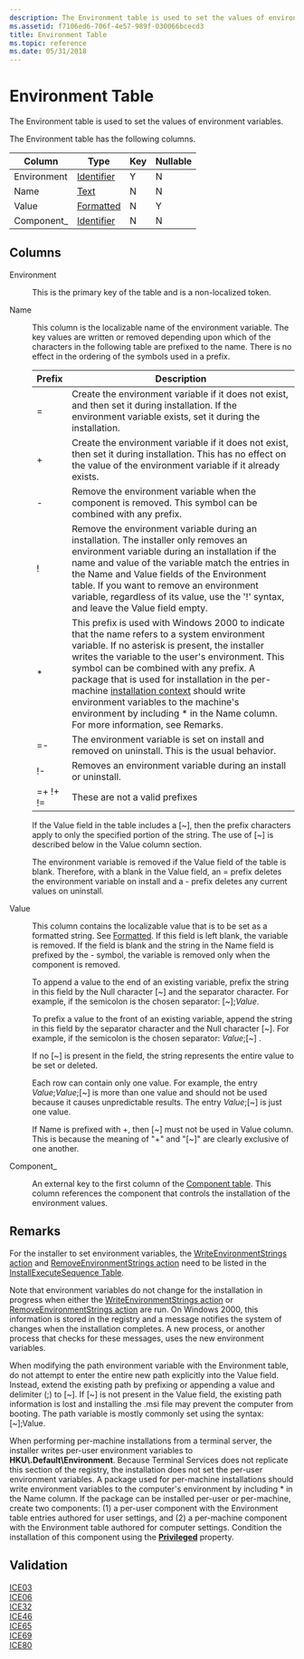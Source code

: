 ```yaml
---
description: The Environment table is used to set the values of environment variables.
ms.assetid: f7106ed6-706f-4e57-989f-030066bcecd3
title: Environment Table
ms.topic: reference
ms.date: 05/31/2018
---
```


# Environment Table

The Environment table is used to set the values of environment variables.

The Environment table has the following columns.



| Column      | Type                         | Key | Nullable |
|-------------|------------------------------|-----|----------|
| Environment | [Identifier](identifier.md) | Y   | N        |
| Name        | [Text](text.md)             | N   | N        |
| Value       | [Formatted](formatted.md)   | N   | Y        |
| Component\_ | [Identifier](identifier.md) | N   | N        |



 

## Columns

<dl> <dt>

<span id="Environment"></span><span id="environment"></span><span id="ENVIRONMENT"></span>Environment
</dt> <dd>

This is the primary key of the table and is a non-localized token.

</dd> <dt>

<span id="Name"></span><span id="name"></span><span id="NAME"></span>Name
</dt> <dd>

This column is the localizable name of the environment variable. The key values are written or removed depending upon which of the characters in the following table are prefixed to the name. There is no effect in the ordering of the symbols used in a prefix.



| Prefix                         | Description                                                                                                                                                                                                                                                                                                                                                                                                                                                                                      |
|--------------------------------|--------------------------------------------------------------------------------------------------------------------------------------------------------------------------------------------------------------------------------------------------------------------------------------------------------------------------------------------------------------------------------------------------------------------------------------------------------------------------------------------------|
| =                              | Create the environment variable if it does not exist, and then set it during installation. If the environment variable exists, set it during the installation.                                                                                                                                                                                                                                                                                                                                   |
| \+                             | Create the environment variable if it does not exist, then set it during installation. This has no effect on the value of the environment variable if it already exists.                                                                                                                                                                                                                                                                                                                         |
| \-                             | Remove the environment variable when the component is removed. This symbol can be combined with any prefix.                                                                                                                                                                                                                                                                                                                                                                                      |
| !                              | Remove the environment variable during an installation. The installer only removes an environment variable during an installation if the name and value of the variable match the entries in the Name and Value fields of the Environment table. If you want to remove an environment variable, regardless of its value, use the '!' syntax, and leave the Value field empty.                                                                                                                    |
| \*                             | This prefix is used with Windows 2000 to indicate that the name refers to a system environment variable. If no asterisk is present, the installer writes the variable to the user's environment. This symbol can be combined with any prefix. A package that is used for installation in the per-machine [installation context](installation-context.md) should write environment variables to the machine's environment by including \* in the Name column. For more information, see Remarks. |
| =-                             | The environment variable is set on install and removed on uninstall. This is the usual behavior.                                                                                                                                                                                                                                                                                                                                                                                                 |
| !-                             | Removes an environment variable during an install or uninstall.                                                                                                                                                                                                                                                                                                                                                                                                                                  |
| =+ !+<br/> !=<br/> | These are not a valid prefixes                                                                                                                                                                                                                                                                                                                                                                                                                                                                   |



 

If the Value field in the table includes a \[~\], then the prefix characters apply to only the specified portion of the string. The use of \[~\] is described below in the Value column section.

The environment variable is removed if the Value field of the table is blank. Therefore, with a blank in the Value field, an = prefix deletes the environment variable on install and a - prefix deletes any current values on uninstall.

</dd> <dt>

<span id="Value"></span><span id="value"></span><span id="VALUE"></span>Value
</dt> <dd>

This column contains the localizable value that is to be set as a formatted string. See [Formatted](formatted.md). If this field is left blank, the variable is removed. If the field is blank and the string in the Name field is prefixed by the - symbol, the variable is removed only when the component is removed.

To append a value to the end of an existing variable, prefix the string in this field by the Null character \[~\] and the separator character. For example, if the semicolon is the chosen separator: \[~\];*Value*.

To prefix a value to the front of an existing variable, append the string in this field by the separator character and the Null character \[~\]. For example, if the semicolon is the chosen separator: *Value*;\[~\] .

If no \[~\] is present in the field, the string represents the entire value to be set or deleted.

Each row can contain only one value. For example, the entry *Value*;*Value*;\[~\] is more than one value and should not be used because it causes unpredictable results. The entry *Value*;\[~\] is just one value.

If Name is prefixed with +, then \[~\] must not be used in Value column. This is because the meaning of "+" and "\[~\]" are clearly exclusive of one another.

</dd> <dt>

<span id="Component_"></span><span id="component_"></span><span id="COMPONENT_"></span>Component\_
</dt> <dd>

An external key to the first column of the [Component table](component-table.md). This column references the component that controls the installation of the environment values.

</dd> </dl>

## Remarks

For the installer to set environment variables, the [WriteEnvironmentStrings action](writeenvironmentstrings-action.md) and [RemoveEnvironmentStrings action](removeenvironmentstrings-action.md) need to be listed in the [InstallExecuteSequence Table](installexecutesequence-table.md).

Note that environment variables do not change for the installation in progress when either the [WriteEnvironmentStrings action](writeenvironmentstrings-action.md) or [RemoveEnvironmentStrings action](removeenvironmentstrings-action.md) are run. On Windows 2000, this information is stored in the registry and a message notifies the system of changes when the installation completes. A new process, or another process that checks for these messages, uses the new environment variables.

When modifying the path environment variable with the Environment table, do not attempt to enter the entire new path explicitly into the Value field. Instead, extend the existing path by prefixing or appending a value and delimiter (;) to \[~\]. If \[~\] is not present in the Value field, the existing path information is lost and installing the .msi file may prevent the computer from booting. The path variable is mostly commonly set using the syntax: \[~\];Value.

When performing per-machine installations from a terminal server, the installer writes per-user environment variables to **HKU\\.Default\\Environment**. Because Terminal Services does not replicate this section of the registry, the installation does not set the per-user environment variables. A package used for per-machine installations should write environment variables to the computer's environment by including \* in the Name column. If the package can be installed per-user or per-machine, create two components: (1) a per-user component with the Environment table entries authored for user settings, and (2) a per-machine component with the Environment table authored for computer settings. Condition the installation of this component using the [**Privileged**](privileged.md) property.

## Validation

<dl>

[ICE03](ice03.md)  
[ICE06](ice06.md)  
[ICE32](ice32.md)  
[ICE46](ice46.md)  
[ICE65](ice65.md)  
[ICE69](ice69.md)  
[ICE80](ice80.md)  
</dl>

 

 




